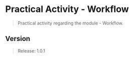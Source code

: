 # Practical Activity - Workflow

> Practical activity regarding the module - Workflow.

## Version

> Release: 1.0.1
